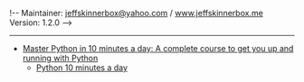 !--
Maintainer:   jeffskinnerbox@yahoo.com / www.jeffskinnerbox.me
Version:      1.2.0
-->


----


* [Master Python in 10 minutes a day: A complete course to get you up and running with Python](https://towardsdatascience.com/master-python-in-10-minutes-a-day-ac32996b5ded)
    * [Python 10 minutes a day](https://python-10-minutes-a-day.rocks/)


